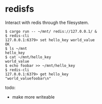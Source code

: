 # redisfs
Interact with redis through the filesystem.

```shell
$ cargo run -- ~/mnt/ redis://127.0.0.1/ &
$ redis-cli
127.0.0.1:6379> set hello_key world_value
OK
$ ls ~/mnt 
hello_key
$ cat ~/mnt/hello_key
world_value
$ echo foobar >> ~/mnt/hello_key
$ redis-cli
127.0.0.1:6379> get hello_key
"world_valuefoobar\n"
```

todo:
- make more writeable
